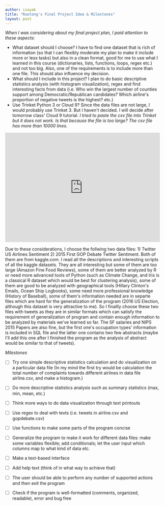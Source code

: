 ```yaml
---
author: izayak
title: "Ruotong's Final Project Idea & Milestones"
layout: post
---
```


*When I was considering about my final project plan, I paid attention to these aspects:*  
  
* What dataset should I choose? I have to find one dataset that is rich of information (so that I can flexibly moderate my plan to make it include more or less tasks) but also in a clean format, good for me to use what I learned in this course (dictionaries, lists, functions, loops, regex etc.) and not too big. Also, one of the requirements is to include more than one file. This should also influence my decision.  
* What should I include in this project? I plan to do basic descriptive statistics analysis (with histogram visualization), regex and find interesting facts from data (i.e. Who win the largest number of counties support among Democratic/Republican candidates? Which airline's proportion of negative tweets is the highest? etc.)
* Use Trinket Python 3 or Cloud 9? Since the data files are not large, I would probably use Trinket 3. But I haven't decided. I will decide after tomorrow class' Cloud 9 tutorial. *I tried to paste the csv file into Trinket but it does not work. Is that because the file is too large? The csv file has more than 10000 lines.*
  
<iframe src="https://trinket.io/embed/python3/253614bf5b" width="100%" height="356" frameborder="0" marginwidth="0" marginheight="0" allowfullscreen></iframe>
  
Due to these considerations, I choose the follwing two data files: 1) Twitter US Airlines Sentiment 2) 2015 First GOP Debate Twitter Sentiment. Both of them are from kaggle.com. I read all the descriptions and interesting scripts of all the kaggle datasets. They are all interesting but some of them are too large (Amazon Fine Food Reviews), some of them are better analyzed by R or need more advanced tools of Python (such as Climate Change, and Iris is a classical R dataset which would be best for clustering analysis), some of them are good to be analyzed with geographical tools (Hillary Clinton's Emails, Ocean Ship Logbooks), some need more professional knowledge (History of Baseball), some of them's information needed are in separte files which are hard for the generalization of the program (2016 US Election, although this dataset is very attractive to me). So I finallly choose these two files with tweets as they are in similar formats which can satisfy the requirement of generalization of program and contain enough information to be analyzed by materials we've learned so far. The SF salaries and NIPS 2015 Papers are also fine, but the first one's occupation types' information is included in SQL file and the latter one contains two few abstracts (maybe I'll add this one after I finished the program as the analysis of abstract would be similar to that of tweets). 


  
*Milestones*  

- [ ] Try one simple descriptive statistics calculation and do visualization on a particular data file (In my mind the first try would be calculation the total number of complaints towards different airlines in data file airline.csv, and make a histogram.)
- [ ] Do more descriptive statistics analysis such as summary statistics (max, min, mean, etc.) 
- [ ] Think more ways to do data visualization through text printouts
- [ ] Use regex to deal with texts (i.e. tweets in airline.csv and gopdebate.csv)
- [ ] Use functions to make some parts of the program concise
- [ ] Generalize the program to make it work for different data files: make some variables flexible; add conditionals; let the user input which columns map to what kind of data etc.
- [ ] Make a text-based interface
- [ ] Add help text (think of in what way to achieve that)
- [ ] The user should be able to perform any number of supported actions and then exit the program
- [ ] Check if the program is well-formatted (comments, organized, readable), error and bug free


